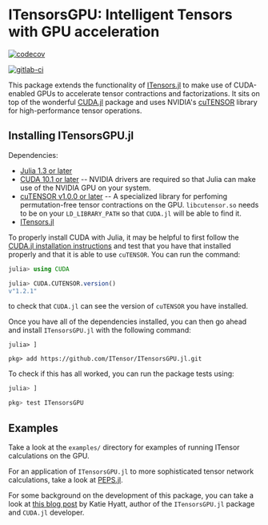 # ITensorsGPU: Intelligent Tensors with GPU acceleration

[![codecov](https://codecov.io/gh/ITensor/ITensorsGPU.jl/branch/master/graph/badge.svg)](https://codecov.io/gh/ITensor/ITensorsGPU.jl)

[![gitlab-ci](https://gitlab.com/JuliaGPU/ITensorsGPU-jl/badges/master/pipeline.svg)](https://gitlab.com/JuliaGPU/ITensorsGPU-jl/commits/master)

This package extends the functionality of [ITensors.jl](https://github.com/ITensor/ITensors.jl) to make use of CUDA-enabled GPUs to accelerate tensor contractions and factorizations. It sits on top of the wonderful [CUDA.jl](https://github.com/JuliaGPU/CUDA.jl) package and uses NVIDIA's [cuTENSOR](https://developer.nvidia.com/cutensor) library for high-performance tensor operations.

## Installing ITensorsGPU.jl

Dependencies:
  - [Julia 1.3 or later](https://julialang.org/downloads/)
  - [CUDA 10.1 or later](https://developer.nvidia.com/cuda-downloads) -- NVIDIA drivers are required so that Julia can make use of the NVIDIA GPU on your system.
  - [cuTENSOR v1.0.0 or later](https://developer.nvidia.com/cutensor) -- A specialized library for perfoming permutation-free tensor contractions on the GPU. `libcutensor.so` needs to be on your `LD_LIBRARY_PATH` so that `CUDA.jl` will be able to find it.
  - [ITensors.jl](https://itensor.github.io/ITensors.jl/stable/#Installation-1)

To properly install CUDA with Julia, it may be helpful to first follow the [CUDA.jl installation instructions](https://juliagpu.github.io/CUDA.jl/stable/installation/overview/) and test that you have that installed properly and that it is able to use `cuTENSOR`. You can run the command:
```julia
julia> using CUDA

julia> CUDA.CUTENSOR.version()
v"1.2.1"
```
to check that `CUDA.jl` can see the version of `cuTENSOR` you have installed.

Once you have all of the dependencies installed, you can then go ahead and install `ITensorsGPU.jl` with the following command:
```
julia> ]

pkg> add https://github.com/ITensor/ITensorsGPU.jl.git
```

To check if this has all worked, you can run the package tests using:
```julia
julia> ]

pkg> test ITensorsGPU
```

## Examples

Take a look at the `examples/` directory for examples of running ITensor calculations on the GPU.

For an application of `ITensorsGPU.jl` to more sophisticated tensor network calculations, take a look at [PEPS.jl](https://github.com/ITensor/PEPS.jl).

For some background on the development of this package, you can take a look at [this blog post](https://kshyatt.github.io/post/itensorsgpu/) by Katie Hyatt, author of the `ITensorsGPU.jl` package and `CUDA.jl` developer.

